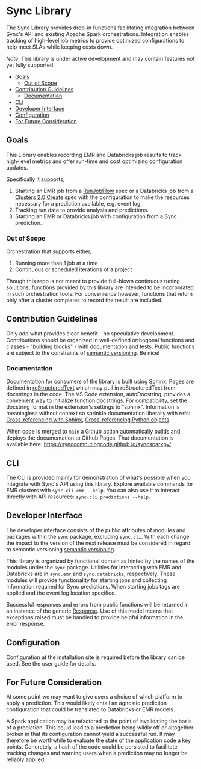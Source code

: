 # Sync Library
The Sync Library provides drop-in functions facilitating integration between Sync's API and existing Apache Spark orchestrations. Integration enables tracking of high-level job metrics to provide optimized configurations to help meet SLAs while keeping costs down.

*Note*: This library is under active development and may contain features not yet fully supported.

* [Goals](#goals)
  * [Out of Scope](#out-of-scope)
* [Contribution Guidelines](#contribution-guidelines)
  * [Documentation](#documentation)
* [CLI](#cli)
* [Developer Interface](#developer-interface)
* [Configuration](#configuration)
* [For Future Consideration](#for-future-consideration)

## Goals
This Library enables recording EMR and Databricks job results to track high-level metrics and offer run-time and cost optimizing configuration updates.

Specifically it supports,
1. Starting an EMR job from a [RunJobFlow](https://docs.aws.amazon.com/emr/latest/APIReference/API_RunJobFlow.html) spec or a Databricks job from a [Clusters 2.0 Create](https://docs.databricks.com/dev-tools/api/latest/clusters.html#create) spec with the configuration to make the resources necessary for a prediction available, e.g. event log.
2. Tracking run data to provide analysis and predictions.
3. Starting an EMR or Databricks job with configuration from a Sync prediction.

### Out of Scope
Orchestration that supports either,
1. Running more than 1 job at a time
2. Continuous or scheduled iterations of a project

Though this repo is not meant to provide full-blown continuous tuning solutions, functions provided by this library are intended to be incorporated in such orchestration tools. For convenience however, functions that return only after a cluster completes to record the result are included.

## Contribution Guidelines
Only add what provides clear benefit - no speculative development. Contributions should be organized in well-defined orthogonal functions and classes - "building blocks" - with documentation and tests. Public functions are subject to the constraints of [semantic versioning](https://semver.org). Be nice!

### Documentation
Documentation for consumers of the library is built using [Sphinx](https://www.sphinx-doc.org/en/master/). Pages are defined in [reStructuredText](https://docutils.sourceforge.io/rst.html) which may pull in reStructuredText from docstrings in the code. The VS Code extension, autoDocstring, provides a convenient way to initialize function docstrings. For compatibility, set the docstring format in the extension's settings to "sphinx". Information is meaningless without context so sprinkle documentation liberally with refs: [Cross-referencing with Sphinx](https://docs.readthedocs.io/en/stable/guides/cross-referencing-with-sphinx.html), [Cross-referencing Python objects](https://www.sphinx-doc.org/en/master/usage/restructuredtext/domains.html#cross-referencing-python-objects).

When code is merged to `main` a Github action automatically builds and deploys the documentation to Github Pages. That documentation is available here: https://synccomputingcode.github.io/syncsparkpy/

## CLI
The CLI is provided mainly for demonstration of what's possible when you integrate with Sync's API using this library. Explore available commands for EMR clusters with `sync-cli emr --help`. You can also use it to interact directly with API resources: `sync-cli predictions --help`.

## Developer Interface
The developer interface consists of the public attributes of modules and packages within the `sync` package, excluding `sync.cli`. With each change the impact to the version of the next release must be considered in regard to semantic versioning [semantic versioning](https://semver.org).

This library is organized by functional domain as hinted by the names of the modules under the `sync` package. Utilities for interacting with EMR and Databricks are in `sync.emr` and `sync.databricks`, respectively. These modules will provide functionality for starting jobs and collecting information required for Sync predictions. When starting jobs tags are applied and the event log location specified.

Successful responses and errors from public functions will be returned in an instance of the generic [Response](sync/models.py). Use of this model means that exceptions raised must be handled to provide helpful information in the error response.
## Configuration
Configuration at the installation site is required before the library can be used. See the user guide for details.

## For Future Consideration
At some point we may want to give users a choice of which platform to apply a prediction. This would likely entail an agnostic prediction configuration that could be translated to Databricks or EMR models.

A Spark application may be refactored to the point of invalidating the basis of a prediction. This could lead to a prediction being wildly off or altogether broken in that its configuration cannot yield a successful run. It may therefore be worthwhile to evaluate the state of the application code a key points. Concretely, a hash of the code could be persisted to facilitate tracking changes and warning users when a prediction may no longer be reliably applied.
